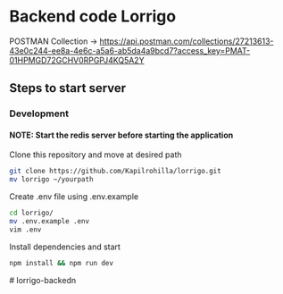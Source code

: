 # Backend code Lorrigo

POSTMAN Collection -> https://api.postman.com/collections/27213613-43e0c244-ee8a-4e6c-a5a6-ab5da4a9bcd7?access_key=PMAT-01HPMGD72GCHV0RPGPJ4KQ5A2Y

## Steps to start server

### Development

#### NOTE: Start the redis server before starting the application

Clone this repository and move at desired path

```bash
git clone https://github.com/Kapilrohilla/lorrigo.git
mv lorrigo ~/yourpath
```

Create .env file using .env.example

```bash
cd lorrigo/
mv .env.example .env
vim .env
```

Install dependencies and start

```bash
npm install && npm run dev
```
#   l o r r i g o - b a c k e d n  
 